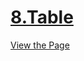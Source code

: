# [8.Table](https://iamwatchdogs.github.io/Front-end/HTML_CSS/Practice/8.Table/)

[View the Page](https://iamwatchdogs.github.io/Front-end/HTML_CSS/Practice/8.Table/ "View this Page")